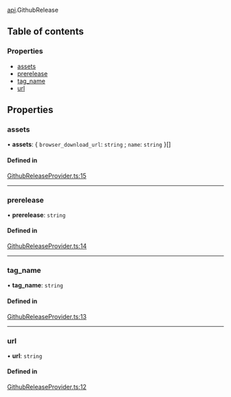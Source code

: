 [api](../modules/api.md).GithubRelease

## Table of contents

### Properties

- [assets](api.GithubRelease.md#assets)
- [prerelease](api.GithubRelease.md#prerelease)
- [tag\_name](api.GithubRelease.md#tag_name)
- [url](api.GithubRelease.md#url)

## Properties

### assets

• **assets**: \{ `browser_download_url`: `string` ; `name`: `string`  }[]

#### Defined in

[GithubReleaseProvider.ts:15](https://github.com/benallfree/gobot/blob/v1.0.0-alpha.19/src/GithubReleaseProvider.ts#L15)

___

### prerelease

• **prerelease**: `string`

#### Defined in

[GithubReleaseProvider.ts:14](https://github.com/benallfree/gobot/blob/v1.0.0-alpha.19/src/GithubReleaseProvider.ts#L14)

___

### tag\_name

• **tag\_name**: `string`

#### Defined in

[GithubReleaseProvider.ts:13](https://github.com/benallfree/gobot/blob/v1.0.0-alpha.19/src/GithubReleaseProvider.ts#L13)

___

### url

• **url**: `string`

#### Defined in

[GithubReleaseProvider.ts:12](https://github.com/benallfree/gobot/blob/v1.0.0-alpha.19/src/GithubReleaseProvider.ts#L12)
